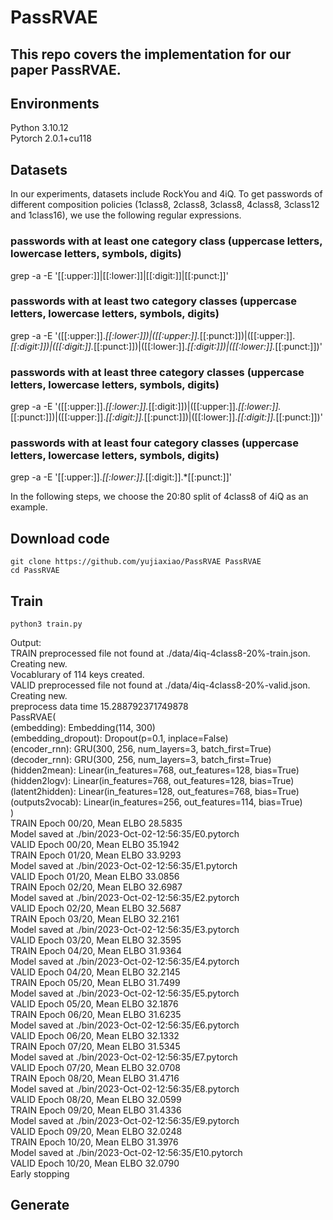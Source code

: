 # PassRVAE

## This repo covers the implementation for our paper PassRVAE.

## Environments
Python 3.10.12 \
Pytorch 2.0.1+cu118 

## Datasets
In our experiments, datasets include RockYou and 4iQ. To get passwords of different composition policies (1class8, 2class8, 3class8, 4class8, 3class12 and 1class16), we use the following regular expressions. 
### passwords with at least one category class (uppercase letters, lowercase letters, symbols, digits)
grep -a -E '[[:upper:]]|[[:lower:]]|[[:digit:]]|[[:punct:]]'
### passwords with at least two category classes (uppercase letters, lowercase letters, symbols, digits)
grep -a -E '([[:upper:]].*[[:lower:]])|([[:upper:]].*[[:punct:]])|([[:upper:]].*[[:digit:]])|([[:digit:]].*[[:punct:]])|([[:lower:]].*[[:digit:]])|([[:lower:]].*[[:punct:]])' 
### passwords with at least three category classes (uppercase letters, lowercase letters, symbols, digits)
grep -a -E '([[:upper:]].*[[:lower:]].*[[:digit:]])|([[:upper:]].*[[:lower:]].*[[:punct:]])|([[:upper:]].*[[:digit:]].*[[:punct:]])|([[:lower:]].*[[:digit:]].*[[:punct:]])'
### passwords with at least four category classes (uppercase letters, lowercase letters, symbols, digits)
grep -a -E '[[:upper:]].*[[:lower:]].*[[:digit:]].*[[:punct:]]'

In the following steps, we choose the 20:80 split of 4class8 of 4iQ as an example.
## Download code
```
git clone https://github.com/yujiaxiao/PassRVAE PassRVAE
cd PassRVAE
```
## Train
```
python3 train.py
```
Output:\
TRAIN preprocessed file not found at ./data/4iq-4class8-20%-train.json. Creating new.\
Vocablurary of 114 keys created.\
VALID preprocessed file not found at ./data/4iq-4class8-20%-valid.json. Creating new.\
preprocess data time 15.288792371749878\
PassRVAE(\
  (embedding): Embedding(114, 300)\
  (embedding_dropout): Dropout(p=0.1, inplace=False)\
  (encoder_rnn): GRU(300, 256, num_layers=3, batch_first=True)\
  (decoder_rnn): GRU(300, 256, num_layers=3, batch_first=True)\
  (hidden2mean): Linear(in_features=768, out_features=128, bias=True)\
  (hidden2logv): Linear(in_features=768, out_features=128, bias=True)\
  (latent2hidden): Linear(in_features=128, out_features=768, bias=True)\
  (outputs2vocab): Linear(in_features=256, out_features=114, bias=True)\
)\
TRAIN Epoch 00/20, Mean ELBO   28.5835\
Model saved at ./bin/2023-Oct-02-12:56:35/E0.pytorch\
VALID Epoch 00/20, Mean ELBO   35.1942\
TRAIN Epoch 01/20, Mean ELBO   33.9293\
Model saved at ./bin/2023-Oct-02-12:56:35/E1.pytorch\
VALID Epoch 01/20, Mean ELBO   33.0856\
TRAIN Epoch 02/20, Mean ELBO   32.6987\
Model saved at ./bin/2023-Oct-02-12:56:35/E2.pytorch\
VALID Epoch 02/20, Mean ELBO   32.5687\
TRAIN Epoch 03/20, Mean ELBO   32.2161\
Model saved at ./bin/2023-Oct-02-12:56:35/E3.pytorch\
VALID Epoch 03/20, Mean ELBO   32.3595\
TRAIN Epoch 04/20, Mean ELBO   31.9364\
Model saved at ./bin/2023-Oct-02-12:56:35/E4.pytorch\
VALID Epoch 04/20, Mean ELBO   32.2145\
TRAIN Epoch 05/20, Mean ELBO   31.7499\
Model saved at ./bin/2023-Oct-02-12:56:35/E5.pytorch\
VALID Epoch 05/20, Mean ELBO   32.1876\
TRAIN Epoch 06/20, Mean ELBO   31.6235\
Model saved at ./bin/2023-Oct-02-12:56:35/E6.pytorch\
VALID Epoch 06/20, Mean ELBO   32.1332\
TRAIN Epoch 07/20, Mean ELBO   31.5345\
Model saved at ./bin/2023-Oct-02-12:56:35/E7.pytorch\
VALID Epoch 07/20, Mean ELBO   32.0708\
TRAIN Epoch 08/20, Mean ELBO   31.4716\
Model saved at ./bin/2023-Oct-02-12:56:35/E8.pytorch\
VALID Epoch 08/20, Mean ELBO   32.0599\
TRAIN Epoch 09/20, Mean ELBO   31.4336\
Model saved at ./bin/2023-Oct-02-12:56:35/E9.pytorch\
VALID Epoch 09/20, Mean ELBO   32.0248\
TRAIN Epoch 10/20, Mean ELBO   31.3976\
Model saved at ./bin/2023-Oct-02-12:56:35/E10.pytorch\
VALID Epoch 10/20, Mean ELBO   32.0790\
Early stopping
## Generate

